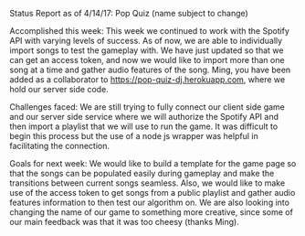 Status Report as of 4/14/17:
Pop Quiz (name subject to change)

Accomplished this week:
This week we continued to work with the Spotify API with varying levels of success. As of now, we are able to individually import songs to test the gameplay with. We have just updated so that we can get an access token, and now we would like to import more than one song at a time and gather audio features of the song. Ming, you have been added as a collaborator to https://pop-quiz-dj.herokuapp.com, where we hold our server side code.

Challenges faced:
We are still trying to fully connect our client side game and our server side service where we will authorize the Spotify API and then import a playlist that we will use to run the game. It was difficult to begin this process but the use of a node js wrapper was helpful in facilitating the connection.

Goals for next week:
We would like to build a template for the game page so that the songs can be populated easily during gameplay and make the transitions between current songs seamless. Also, we would like to make use of the access token to get songs from a public playlist and gather audio features information to then test our algorithm on. We are also looking into changing the name of our game to something more creative, since some of our main feedback was that it was too cheesy (thanks Ming).